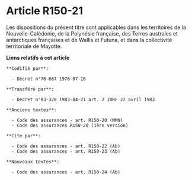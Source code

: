 # Article R150-21

Les dispositions du présent titre sont applicables dans les territoires de la Nouvelle-Calédonie, de la Polynésie française,
des Terres australes et antarctiques françaises et de Wallis et Futuna, et dans la collectivité territoriale de Mayotte.

**Liens relatifs à cet article**

	**Codifié par**:

	  - Décret n°76-667 1976-07-16

	**Transféré par**:

	  - Décret n°83-328 1983-04-21 art. 2 JORF 22 avril 1983

	**Anciens textes**:

	  - Code des assurances - art. R150-20 (MMN)
	  - Code des assurances R150-20 (1ère version)

	**Cité par**:

	  - Code des assurances - art. R150-22 (Ab)
	  - Code des assurances - art. R150-23 (Ab)

	**Nouveaux textes**:

	  - Code des assurances - art. R150-24 (Ab)
